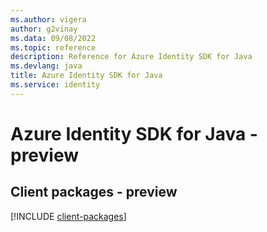 ```yaml
---
ms.author: vigera
author: g2vinay
ms.data: 09/08/2022
ms.topic: reference
description: Reference for Azure Identity SDK for Java
ms.devlang: java
title: Azure Identity SDK for Java
ms.service: identity
---
```

# Azure Identity SDK for Java - preview

## Client packages - preview
[!INCLUDE [client-packages](identity-client-index.md)]